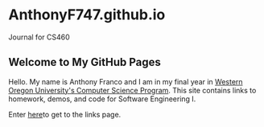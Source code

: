# AnthonyF747.github.io
Journal for CS460 
## Welcome to My GitHub Pages

Hello. My name is Anthony Franco and I am in my final year in [Western Oregon University's Computer Science Program](http://www.wou.edu/academics/computer-science/). This site contains links to homework, demos, and code for Software Engineering I.

Enter [here](https://AnthonyF747.github.io/index.md)to get to the links page.
